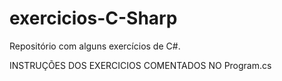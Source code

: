 # exercicios-C-Sharp
Repositório com alguns exercícios de C#.

INSTRUÇÕES DOS EXERCICIOS COMENTADOS NO Program.cs
